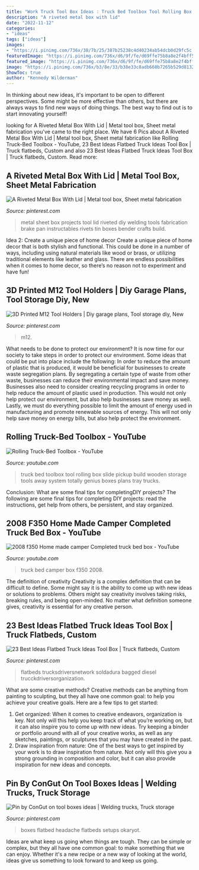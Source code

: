 ```yaml
---
title: "Work Truck Tool Box Ideas : Truck Bed Toolbox Tool Rolling Box Slide Pickup Build Wooden Storage Tools Away System Totally Genius Boxes Plans Tray Trucks"
description: "A riveted metal box with lid"
date: "2022-11-12"
categories:
- "ideas"
tags: ["ideas"]
images:
- "https://i.pinimg.com/736x/38/7b/25/387b25238c4d40234ab54dcb0d29fc5c.jpg"
featuredImage: "https://i.pinimg.com/736x/d6/9f/fe/d69ffe75b8a8e2f4bff5995b6d03cf3c.jpg"
featured_image: "https://i.pinimg.com/736x/d6/9f/fe/d69ffe75b8a8e2f4bff5995b6d03cf3c.jpg"
image: "https://i.pinimg.com/736x/b3/8e/33/b38e33c8adb660b7265b529d81329708.jpg"
ShowToc: true
author: "Kennedy Wilderman"
---
```



In thinking about new ideas, it's important to be open to different perspectives. Some might be more effective than others, but there are always ways to find new ways of doing things. The best way to find out is to start innovating yourself!

	

		
looking for A Riveted Metal Box With Lid | Metal tool box, Sheet metal fabrication you've came to the right place. We have 6 Pics about A Riveted Metal Box With Lid | Metal tool box, Sheet metal fabrication like Rolling Truck-Bed Toolbox - YouTube, 23 Best Ideas Flatbed Truck Ideas Tool Box | Truck flatbeds, Custom and also 23 Best Ideas Flatbed Truck Ideas Tool Box | Truck flatbeds, Custom. Read more:
		
    
## A Riveted Metal Box With Lid | Metal Tool Box, Sheet Metal Fabrication

<img loading=lazy src="https://i.pinimg.com/736x/b3/8e/33/b38e33c8adb660b7265b529d81329708.jpg" onerror="this.onerror=null;this.src='https://tse3.mm.bing.net/th?id=OIP.f03i3VacaZuSjhKTw4qcqQAAAA&amp;pid=15.1';" alt="A Riveted Metal Box With Lid | Metal tool box, Sheet metal fabrication">

_Source: pinterest.com_

>metal sheet box projects tool lid riveted diy welding tools fabrication brake pan instructables rivets tin boxes bender crafts build. 

	

Idea 2: Create a unique piece of home decor
Create a unique piece of home decor that is both stylish and functional. This could be done in a number of ways, including using natural materials like wood or brass, or utilizing traditional elements like leather and glass. There are endless possibilities when it comes to home decor, so there’s no reason not to experiment and have fun!

    
## 3D Printed M12 Tool Holders | Diy Garage Plans, Tool Storage Diy, New

<img loading=lazy src="https://i.pinimg.com/736x/38/7b/25/387b25238c4d40234ab54dcb0d29fc5c.jpg" onerror="this.onerror=null;this.src='https://tse4.mm.bing.net/th?id=OIP.otLJRP4_aiBaX2NMSbqkIAHaJ3&amp;pid=15.1';" alt="3D Printed M12 Tool Holders | Diy garage plans, Tool storage diy, New">

_Source: pinterest.com_

>m12. 

	

What needs to be done to protect our environment?
It is now time for our society to take steps in order to protect our environment. Some ideas that could be put into place include the following:
In order to reduce the amount of plastic that is produced, it would be beneficial for businesses to create waste segregation plans. By segregating a certain type of waste from other waste, businesses can reduce their environmental impact and save money. Businesses also need to consider creating recycling programs in order to help reduce the amount of plastic used in production. This would not only help protect our environment, but also help businesses save money as well. Lastly, we must do everything possible to limit the amount of energy used in manufacturing and promote renewable sources of energy. This will not only help save money on energy bills, but also help protect the environment.

    
## Rolling Truck-Bed Toolbox - YouTube

<img loading=lazy src="https://i.ytimg.com/vi/jd1Sx_tldHs/maxresdefault.jpg" onerror="this.onerror=null;this.src='https://tse3.mm.bing.net/th?id=OIP.9Ojy-ICcHXo9aVIlfdW1sgHaEK&amp;pid=15.1';" alt="Rolling Truck-Bed Toolbox - YouTube">

_Source: youtube.com_

>truck bed toolbox tool rolling box slide pickup build wooden storage tools away system totally genius boxes plans tray trucks. 

	

Conclusion: What are some final tips for completingDIY projects?
The following are some final tips for completing DIY projects: read the instructions, get help from others, be persistent, and stay organized.

    
## 2008 F350 Home Made Camper Completed Truck Bed Box - YouTube

<img loading=lazy src="http://i.ytimg.com/vi/pJrr7obkSZ8/maxresdefault.jpg" onerror="this.onerror=null;this.src='https://tse2.mm.bing.net/th?id=OIP.wqpagZfHKoXwShnQQGKAYwHaEK&amp;pid=15.1';" alt="2008 f350 Home made camper Completed truck bed box - YouTube">

_Source: youtube.com_

>truck bed camper box f350 2008. 

	

The definition of creativity
Creativity is a complex definition that can be difficult to define. Some might say it is the ability to come up with new ideas or solutions to problems. Others might say creativity involves taking risks, breaking rules, and being open-minded. No matter what definition someone gives, creativity is essential for any creative person.

    
## 23 Best Ideas Flatbed Truck Ideas Tool Box | Truck Flatbeds, Custom

<img loading=lazy src="https://i.pinimg.com/736x/26/b8/58/26b858006aacbbc091b483515b69e1f0.jpg" onerror="this.onerror=null;this.src='https://tse4.mm.bing.net/th?id=OIP.wrqxcloDPJr8s3jjdQH1pQAAAA&amp;pid=15.1';" alt="23 Best Ideas Flatbed Truck Ideas Tool Box | Truck flatbeds, Custom">

_Source: pinterest.com_

>flatbeds trucksdriversnetwork soldadura bagged diesel trucckdriversorganization. 

	

What are some creative methods?
Creative methods can be anything from painting to sculpting, but they all have one common goal: to help you achieve your creative goals. Here are a few tips to get started: 
1. Get organized: When it comes to creative endeavors, organization is key. Not only will this help you keep track of what you’re working on, but it can also inspire you to come up with new ideas. Try keeping a binder or portfolio around with all of your creative works, as well as any sketches, paintings, or sculptures that you may have created in the past. 
2. Draw inspiration from nature: One of the best ways to get inspired by your work is to draw inspiration from nature. Not only will this give you a strong grounding in composition and color, but it can also provide inspiration for new ideas and concepts.

    
## Pin By ConGut On Tool Boxes Ideas | Welding Trucks, Truck Storage

<img loading=lazy src="https://i.pinimg.com/736x/d6/9f/fe/d69ffe75b8a8e2f4bff5995b6d03cf3c.jpg" onerror="this.onerror=null;this.src='https://tse3.mm.bing.net/th?id=OIP.OllazbGXx3q6gCNfEhBrgwHaJ4&amp;pid=15.1';" alt="Pin by ConGut on tool boxes ideas | Welding trucks, Truck storage">

_Source: pinterest.com_

>boxes flatbed headache flatbeds setups okaryot. 

	

Ideas are what keep us going when things are tough. They can be simple or complex, but they all have one common goal: to make something that we can enjoy. Whether it's a new recipe or a new way of looking at the world, ideas give us something to look forward to and keep us going.

